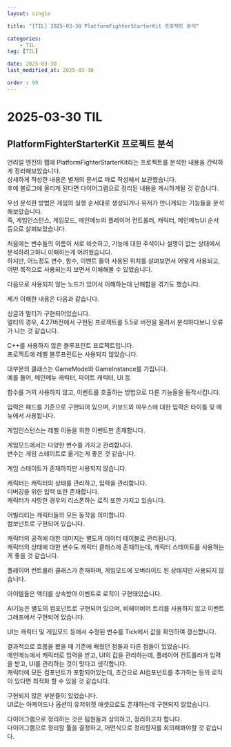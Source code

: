 ```yaml
---
layout: single

title: "[TIL] 2025-03-30 PlatformFighterStarterKit 프로젝트 분석"

categories:
    - TIL
tag: [TIL]

date: 2025-03-30
last_modified_at: 2025-03-30

order : 99
---
```


# 2025-03-30 TIL

## PlatformFighterStarterKit 프로젝트 분석

언리얼 엔진의 팹에 PlatformFighterStarterKit라는 프로젝트를 분석한 내용을 간략하게 정리해보았습니다.  
상세하게 작성한 내용은 별개의 문서로 따로 작성해서 보관했습니다.  
후에 블로그에 올리게 된다면 다이어그램으로 정리된 내용을 게시하게될 것 같습니다.

우선 분석한 방법은 게임의 실행 순서대로 생성되거나 유저가 만나게되는 기능들을 분석해보았습니다.  
즉, 게임인스턴스, 게임모드, 메인메뉴의 플레이어 컨트롤러, 캐릭터, 메인메뉴UI 순서 등으로 살펴보았습니다.

처음에는 변수들의 이름이 서로 비슷하고, 기능에 대한 주석이나 설명이 없는 상태에서 분석하려고하니 이해하는게 어려웠습니다.  
하지만, 어느정도 변수, 함수, 이벤트 들이 사용된 위치를 살펴보면서 어떻게 사용되고, 어떤 목적으로 사용되는지 보면서 이해해볼 수 있었습니다.

다음으로 사용되지 않는 노드가 있어서 이해하는데 난해함을 겪기도 했습니다.

제가 이해한 내용은 다음과 같습니다.

싱글과 멀티가 구현되어있습니다.  
멀티의 경우, 4.27버전에서 구현된 프로젝트를 5.5로 버전을 올려서 분석하다보니 오류가 나는 것 같습니다.

C++를 사용하지 않은 블루프린트 프로젝트입니다.  
프로젝트에 레벨 블루프린트는 사용되지 않았습니다.

대부분의 클래스는 GameMode와 GameInstance를 가집니다.  
예를 들어, 메인메뉴 캐릭터, 파이트 캐릭터, UI 등

함수를 거의 사용하지 않고, 이벤트를 호출하는 방법으로 다른 기능들을 동작시킵니다.

입력은 패드를 기준으로 구현되어 있으며, 키보드와 마우스에 대한 입력은 타이틀 및 메뉴에서 사용됩니다.

게임인스턴스는 레벨 이동을 위한 이벤트만 존재합니다.

게임모드에서는 다양한 변수를 가지고 관리합니다.  
변수는 게임 스테이트로 옮기는게 좋은 것 같습니다.

게임 스테이트가 존재하지만 사용되지 않습니다.

캐릭터는 캐릭터의 상태를 관리하고, 입력을 관리합니다.  
디버깅을 위한 입력 또한 존재합니다.  
캐릭터가 사망한 경우의 리스폰하는 로직 또한 가지고 있습니다.

어빌리티는 캐릭터들의 모든 동작을 의미합니다.  
컴보넌트로 구현되어 있습니다.

캐릭터의 공격에 대한 데미지는 별도의 데이터 테이블로 관리됩니다.  
캐릭터의 상태에 대한 변수도 캐릭터 클래스에 존재하는데, 캐릭터 스테이트를 사용하는게 좋을 것 같습니다.

플레이어 컨트롤러 클래스가 존재하며, 게임모드에 오버라이드 된 상태지만 사용되지 않습니다.

아이템들은 액터를 상속받아 이벤트로 로직이 구현돼있습니다.

AI기능은 별도의 컴포넌트로 구현되어 있으며, 비헤이비어 트리를 사용하지 않고 이벤트 그래프에서 구현되어 있습니다.

UI는 캐릭터 및 게임모드 등에서 수정된 변수를 Tick에서 값을 확인하여 갱신합니다.

결과적으로 흐름을 봤을 때 기존에 배웠던 점들과 다른 점들이 있었습니다.  
메인메뉴에서 캐릭터로 입력을 받고, UI의 값을 관리하는데, 플레이어 컨트롤러가 입력을 받고, UI를 관리하는 것이 맞다고 생각합니다.  
캐릭터에 모든 컴포넌트가 포함되어있는데, 조건으로 AI컴포넌트를 추가하는 등의 로직이 있다면 최적화 할 수 있을 것 같습니다.

구현되지 않은 부분들이 있었습니다.  
UI로는 아케이드나 옵션이 유저위젯 애셋으로도 존재하는데 구현되지 않았습니다.

다이어그램으로 정리하는 것은 팀원들과 상의하고, 정리하고자 합니다.  
다이어그램으로 정리할 툴을 결정하고, 어떤식으로 정리할지를 회의해봐야할 것 같습니다.